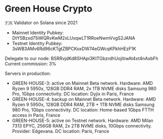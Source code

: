 # Green House Crypto
🇫🇷 Validator on Solana since 2021

- Mainnet Identity Pubkey: DtY5Bzxd75iWQRvKwM2xLUxqwLT1RRoeNwmVvgS2JANA
- Testnet Identity Pubkey: 3sWB3AMv6Rd96cKTgtZBPCKoxDW74eGWcqKPkhHEzF1K

Delegate to our node: BSRRvjdKd8SHApi3KtTGbzrdhUojitiwAt4xt4nAxbFh
Current commission: 3%

Servers in production:
- GREEN-HOUSE-3: active on Mainnet Beta network. Hardware: AMD Ryzen 9 5950x, 128GB DDR4 RAM, 2x 1TB NVME disks Samsung 980 Pro, 1Gbps connectivity. DC location: Dyjix in Paris, France
- GREEN-HOUSE-4: backup on Mainnet Beta network. Hardware: AMD Ryzen 9 5950x, 128GB DDR4 RAM, 2TB + 1TB NVME disks Samsung 980 Pro, 1Gbps connectivity. DC location: Home-based 1Gbps FTTH access in Paris, France
- GREEN-HOUSE-5: active on Testnet network. Hardware: AMD Milan 7313 EPYC, 256GB RAM, 2x 2TB NVME disks, 10Gbps connectivity. Provider: Edgevana. DC location: Paris, France
